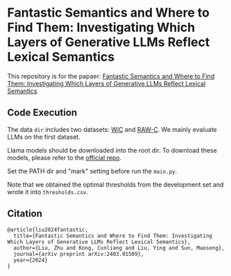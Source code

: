 # Fantastic Semantics and Where to Find Them: Investigating Which Layers of Generative LLMs Reflect Lexical Semantics

This repository is for the papaer: [Fantastic Semantics and Where to Find Them: Investigating Which Layers of Generative LLMs Reflect Lexical Semantics](https://arxiv.org/abs/2403.01509)

## Code Execution

The data `dir` includes two datasets: [WiC](https://pilehvar.github.io/wic/) and [RAW-C](https://github.com/seantrott/raw-c). We mainly evaluate LLMs on the first dataset.

Llama models should be downloaded into the root dir. To download these models, please refer to the [official repo](https://github.com/meta-llama/llama).

Set the PATH dir and "mark" setting before run the `main.py`.

Note that we obtained the optimal thresholds from the development set and wrote it into `thresholds.csv`.

## Citation

```
@article{liu2024fantastic,
  title={Fantastic Semantics and Where to Find Them: Investigating Which Layers of Generative LLMs Reflect Lexical Semantics},
  author={Liu, Zhu and Kong, Cunliang and Liu, Ying and Sun, Maosong},
  journal={arXiv preprint arXiv:2403.01509},
  year={2024}
}
```